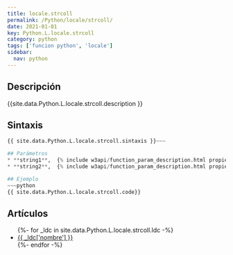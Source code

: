 ```yaml
---
title: locale.strcoll
permalink: /Python/locale/strcoll/
date: 2021-01-01
key: Python.L.locale.strcoll
category: python
tags: ['funcion python', 'locale']
sidebar: 
  nav: python
---
```


## Descripción
{{site.data.Python.L.locale.strcoll.description }}

## Sintaxis
~~~python
{{ site.data.Python.L.locale.strcoll.sintaxis }}~~~

## Parámetros
* **string1**,  {% include w3api/function_param_description.html propiedad=site.data.Python.L.locale.strcoll valor="string1" %}
* **string2**,  {% include w3api/function_param_description.html propiedad=site.data.Python.L.locale.strcoll valor="string2" %}

## Ejemplo
~~~python
{{ site.data.Python.L.locale.strcoll.code}}
~~~

## Artículos
<ul>
{%- for _ldc in site.data.Python.L.locale.strcoll.ldc -%}
   <li>
       <a href="{{_ldc['url'] }}">{{ _ldc['nombre'] }}</a>
   </li>
{%- endfor -%}
</ul>
